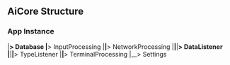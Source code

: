 ## AiCore Structure

### App Instance
|__> Database
|__> InputProcessing
|__|__> NetworkProcessing
|__|__|__> DataListener
|__|__|__> TypeListener
|__|__> TerminalProcessing
|__> Settings

